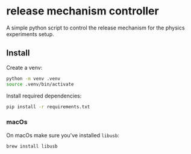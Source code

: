 # release mechanism controller

A simple python script to control the release mechanism for the physics experiments setup.

## Install

Create a venv:

```sh
python -m venv .venv
source .venv/bin/activate
```

Install required dependencies:

```sh
pip install -r requirements.txt
```

### macOs

On macOs make sure you've installed `libusb`:

```sh
brew install libusb
```
